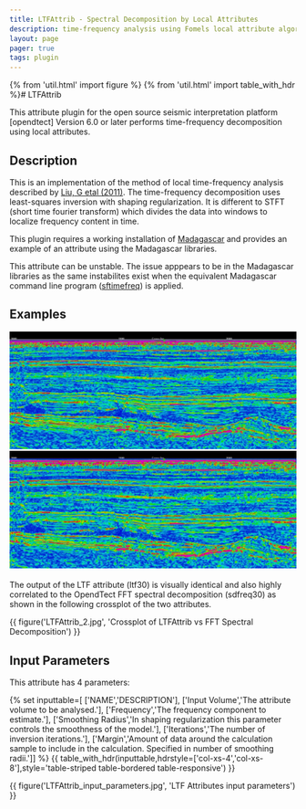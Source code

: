 ```yaml
---
title: LTFAttrib - Spectral Decomposition by Local Attributes
description: time-frequency analysis using Fomels local attribute algorithm
layout: page
pager: true
tags: plugin
---
```


{% from 'util.html' import figure %}
{% from 'util.html' import table_with_hdr %}# LTFAttrib

This attribute plugin for the open source seismic interpretation platform [opendtect] Version 6.0 or later performs time-frequency decomposition using local attributes.

## Description

This is an implementation of the method of local time-frequency analysis described by [Liu, G etal (2011)](http://library.seg.org/doi/abs/10.1190/geo2010-0185.1 "Time-frequency analysis of seismic data using local attributes. Guochang Liu, Sergey Fomel, and Xiaohong Chen. GEOPHYSICS 2011 76:6, P23-P34"). The time-frequency decomposition uses least-squares inversion with shaping regularization. It is different to STFT (short time fourier transform) which divides the data into windows to  localize frequency content in time.

This plugin requires a working installation of <a href="http://www.ahay.org/" target="_blank">Madagascar</a> and provides an example of an attribute using the Madagascar libraries.

This attribute can be unstable. The issue apppears to be in the Madagascar libraries as the same instabilites exist when the equivalent Madagascar command line program (<a href="http://www.reproducibility.org/RSF/sftimefreq.html" target="_blank">sftimefreq</a>) is applied.

## Examples

<div class="juxtapose">
    <img src="images/LTFAttrib_sd.jpg" data-label="FFT Spectral Decomposition (30Hz +/-28ms window)" />
    <img src="images/LTFAttrib_1.jpg"  data-label="Local time-frequency attribute (30Hz 7 sample smoothing radius)"/>
</div>
<br/>
The output of the LTF attribute (ltf30) is visually identical and also highly correlated to the OpendTect FFT spectral decomposition (sdfreq30) as shown in the following crossplot of the two attributes.

{{ figure('LTFAttrib_2.jpg', 'Crossplot of LTFAttrib vs FFT Spectral Decomposition') }}

## Input Parameters

This attribute has 4 parameters:

{% set inputtable=[
['NAME','DESCRIPTION'],
['Input Volume','The attribute volume to be analysed.'],
['Frequency','The frequency component to estimate.'],
['Smoothing Radius','In shaping regularization this parameter controls the smoothness of the model.'],
['Iterations','The number of inversion iterations.'],
['Margin','Amount of data around the calculation sample to include in the calculation. Specified in number of smoothing radii.']]
%}
{{ table_with_hdr(inputtable,hdrstyle=['col-xs-4','col-xs-8'],style='table-striped table-bordered table-responsive') }}

{{ figure('LTFAttrib_input_parameters.jpg', 'LTF Attributes input parameters') }}
    



